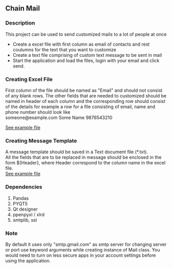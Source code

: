 <h2> Chain Mail </h2>

<h3>Description </h3>
<p> This project can be used to send customized mails to a lot of people at once </p>
<ul>
  <li>Create a excel file with first column as email of contacts and rest coulumns for the text that you want to customize</li>
  <li>Create a text file comprising of custom text message to be sent in mail</li>
  <li>Start the application and load the files, login with your email and click send.</li>
</ul>

<h3>Creating Excel File </h3>
First column of the file should be named as "Email" and should not consist of any blank rows.
The other fields that are needed to customized should be named in header of each column and the corresponding row should consist of the details
for example a row for a file consisting of email, name and phone number should look like<br> 
someone@example.com Some Name 9876543210

<a href="https://github.com/varunborar/ChainMail/blob/master/contact.xlsx">See example file<a>

<h3>Creating Message Template </h3>
A message template should be saved in a Text document file (*.txt). <br>
All the fields that are to be replaced in message should be enclosed in the form ${Header}, where Header correspond to the column name in the excel file.

<br>
<a href="https://github.com/varunborar/ChainMail/blob/master/emailTemplate.txt"> See example file <a>

<h3>Dependencies </h3>

<ol>
  <li>Pandas </li>
  <li>PYQT5 </li>
  <li>Qt designer </li>
  <li>ppenpyxl / xlrd </li>
  <li>smtplib, ssl </li>
 </ol>
 
<h3> Note </h3>
By default it uses only "smtp.gmail.com" as smtp server for changing server or port use keyword arguments while creating instance of Mail class. You would need to turn on less secure apps in your account settings before using the application.

 
